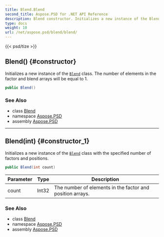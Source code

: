 ```yaml
---
title: Blend.Blend
second_title: Aspose.PSD for .NET API Reference
description: Blend constructor. Initializes a new instance of the Blend class. The number of elements in the factor and blend arrays will be equal to 1
type: docs
weight: 10
url: /net/aspose.psd/blend/blend/
---
```

{{< psd/tize >}}
## Blend() {#constructor}

Initializes a new instance of the [`Blend`](../) class. The number of elements in the factor and blend arrays will be equal to 1.

```csharp
public Blend()
```

### See Also

* class [Blend](../)
* namespace [Aspose.PSD](../../../aspose.psd/)
* assembly [Aspose.PSD](../../../)

---

## Blend(int) {#constructor_1}

Initializes a new instance of the [`Blend`](../) class with the specified number of factors and positions.

```csharp
public Blend(int count)
```

| Parameter | Type | Description |
| --- | --- | --- |
| count | Int32 | The number of elements in the factor and position arrays. |

### See Also

* class [Blend](../)
* namespace [Aspose.PSD](../../../aspose.psd/)
* assembly [Aspose.PSD](../../../)


